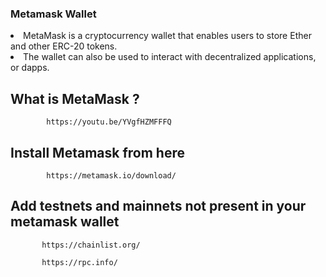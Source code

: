 ### Metamask Wallet
<li>MetaMask is a cryptocurrency wallet that enables users to store Ether and other ERC-20 tokens.
<li>The wallet can also be used to interact with decentralized applications, or dapps.
  
  ## What is MetaMask ? 
            https://youtu.be/YVgfHZMFFFQ
  ## Install Metamask from here 
            https://metamask.io/download/
  ## Add testnets and mainnets not present in your metamask wallet
           https://chainlist.org/
  
           https://rpc.info/

